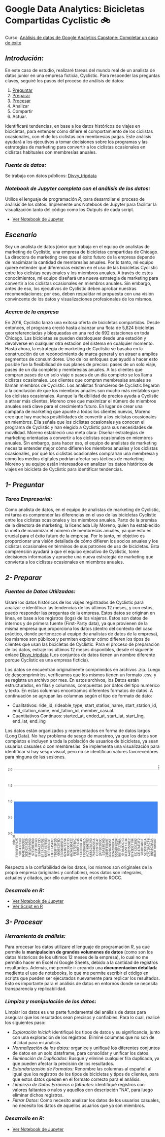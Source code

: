 # **Google Data Analytics: Bicicletas Compartidas Cyclistic** 🚲

Curso: [Análisis de datos de Google Analytics Capstone: Completar un caso de éxito](https://www.coursera.org/learn/google-data-analytics-capstone)

## *Introdución:*
En este caso de estudio, realizaré tareas del mundo real de un analista de datos junior en una empresa ficticia, Cyclistic. Para responder las preguntas claves, seguiré los pasos del proceso de análisis de datos: 
1. [Preguntar](https://github.com/manuelpalomeque/An-lisis-Bicicletas-Compartidas-Cyclistic/tree/main?tab=readme-ov-file#1--preguntar)
2. [Preparar](https://github.com/manuelpalomeque/An-lisis-Bicicletas-Compartidas-Cyclistic/tree/main#2--preparar)
3. [Procesar](https://github.com/manuelpalomeque/An-lisis-Bicicletas-Compartidas-Cyclistic/blob/main/README.md#3--procesar)
4. Analizar
5. Compartir
6. Actuar.
   
Identificaré tendencias, en base a los datos históricos de viajes en bicicletas, para entender cómo difiere el comportamiento de los ciclistas ocasionales, con el de los ciclistas con membresías pagas. Este análisis ayudará a los ejecutivos a tomar decisiones sobre los programas y las estrategias de marketing para convertir a los ciclistas ocasionales en ciclistas habituales con membresías anuales.

### *Fuente de datos:*
Se trabaja con datos públicos: [Divvy_tripdata](https://divvy-tripdata.s3.amazonaws.com/index.html)

### *Notebook de Jupyter completa con el análisis de los datos:*
Utilice el lenguaje de programación *R*, para desarrollar el proceso de análisis de los datos. Implemente uns Notebook de Jupyter para facilitar la visualización tanto del código como los Outputs de cada script.
* [Ver Notebook de Jupyter](https://github.com/manuelpalomeque/An-lisis-Bicicletas-Compartidas-Cyclistic/blob/main/bicicletas-compartidas-cyclist-google.ipynb)

## *Escenario*
Soy un analista de datos júnior que trabaja en el equipo de analistas de marketing de Cyclistic, una empresa de bicicletas compartidas de Chicago. La directora de marketing cree que el éxito futuro de la empresa depende de maximizar la cantidad de membresías anuales. Por lo tanto, mi equipo quiere entender qué diferencias existen en el uso de las bicicletas Cyclistic entre los ciclistas ocasionales y los miembros anuales. 
A través de estos conocimientos, mi equipo diseñará una nueva estrategia de marketing para convertir a los ciclistas ocasionales en miembros anuales. Sin embargo, antes de eso, los ejecutivos de Cyclistic deben aprobar nuestras recomendaciones; por eso, deben respaldar mi propuesta con una visión convincente de los datos y visualizaciones profesionales de los mismos.

### *Acerca de la empresa*
En 2016, Cyclistic lanzó una exitosa oferta de bicicletas compartidas. Desde entonces, el programa creció hasta alcanzar una flota de 5,824 bicicletas georreferenciadas y bloqueadas en una red de 692 estaciones en toda Chicago. Las bicicletas se pueden desbloquear desde una estación y devolverse en cualquier otra estación del sistema en cualquier momento.
Hasta ahora, la estrategia de marketing de Cyclistic se basaba en la construcción de un reconocimiento de marca general y en atraer a amplios segmentos de consumidores. Uno de los enfoques que ayudó a hacer esto posible fue la flexibilidad de sus planes de precios: pases de un solo viaje, pases de un día completo y membresías anuales. A los clientes que compran pases de un solo viaje o pases de un día completo se los llama ciclistas ocasionales. Los clientes que compran membresías anuales se llaman miembros de Cyclistic.
Los analistas financieros de Cyclistic llegaron a la conclusión de que los miembros anuales son mucho más rentables que los ciclistas ocasionales. Aunque la flexibilidad de precios ayuda a Cyclistic a atraer más clientes, Moreno cree que maximizar el número de miembros anuales será clave para el crecimiento futuro. En lugar de crear una campaña de marketing que apunte a todos los clientes nuevos, Moreno cree que hay muchas posibilidades de convertir a los ciclistas ocasionales en miembros. Ella señala que los ciclistas ocasionales ya conocen el programa de Cyclistic y han elegido a Cyclistic para sus necesidades de movilidad.
Moreno estableció una meta clara: Diseñar estrategias de marketing orientadas a convertir a los ciclistas ocasionales en miembros anuales. Sin embargo, para hacer eso, el equipo de analistas de marketing necesita entender mejor cómo difieren los miembros anuales y los ciclistas ocasionales, por qué los ciclistas ocasionales comprarían una membresía y cómo los medios digitales podrían afectar sus tácticas de marketing. Moreno y su equipo están interesados en analizar los datos históricos de viajes en bicicleta de Cyclistic para identificar tendencias.

## *1- Preguntar*
### *Tarea Empresarial:*
Como analista de datos, en el equipo de analistas de marketing de Cyclistic, mi tarea es comprender las diferencias en el uso de las bicicletas Cyclistic entre los ciclistas ocasionales y los miembros anuales. 
Parto de la premisa de la directora de marketing, la licenciada Lily Moreno, quien  ha establecido la meta de maximizar el número de membresías anuales, ya que esto es crucial para el éxito futuro de la empresa. 
Por lo tanto, mi objetivo es proporcionar una visión detallada de cómo difieren los socios anuales y los ciclistas ocasionales en términos de sus patrones de uso de bicicletas. Esta comprensión ayudará a que el equipo ejecutivo de Cyclistic, tome decisiones informadas  y apruebe una nueva estrategia de marketing que convierta a los ciclistas ocasionales en miembros anuales.

## *2- Preparar*
### *Fuentes de Datos Utilizadas:* 
Usaré los datos históricos de los viajes registrados de Cyclistic para analizar e identificar las tendencias de los últimos 12 meses, y con estos,  puedo responder las preguntas de la empresa. Estos datos se originan en línea, en base a los registros (logs) de los viajeros. 
Estos son datos de internos y de primera fuente (First-Party data), ya que provienen de la misma empresa que proporciona los datos (dentro del contexto del caso práctico, donde pertenezco al equipo de analistas de datos de la empresa), los mismos son públicos y permiten explorar cómo difieren los tipos de clientes que usan las bicicletas de Cyclistic.  Para el proceso de preparación de los datos, extraje los últimos 12 meses disponibles, desde el siguiente enlace [Divvy_tripdata](https://divvy-tripdata.s3.amazonaws.com/index.html)  (Los conjuntos de datos tienen un nombre diferente porque Cyclistic es una empresa ficticia). 

Los datos se encuentran originalmente comprimidos en archivos .zip. Luego de descomprimirlos, verificamos que los mismos tienen un formato .csv, y se registra un archivo por mes. En estos archivos, los Datos están estructurados, en filas y columnas, compuestas por datos del tipo numérico y texto. En estas columnas encontramos diferentes formatos de datos. A continuación se agrupan las columnas según el tipo de formato de dato:
* Cualitativos:  ride_id, rideable_type, start_statios_name, start_station_id, end_station_name, end_tation_id, member_casual.
* Cuantitativos Continuos: started_at, ended_at, start_lat, start_Ing, end_lat, end_ing

Los datos están organizados y representados en forma de datos largos (Long Data). No hay problema de sesgo de muestreo, ya que los datos son completos e incluyen a toda la población de usuarios de bicicletas, ya sean usuarios casuales o con membresías. Se  implementa una visualización  para identificar si hay sesgo visual, pero no se identifican valores favorecedores para ninguna de las sesiones.

![Id25](https://raw.githubusercontent.com/manuelpalomeque/An-lisis-Bicicletas-Compartidas-Cyclistic/main/preparar.png)

Respecto a la confiabilidad de los datos, los mismos son originales de la propia empresa (originales y confiables), esos datos son integrales, actuales y citados, por ello cumplen con el criterio ROCC.

### *Desarrollo en R:*
* [Ver Notebook de Jupyter](https://github.com/manuelpalomeque/An-lisis-Bicicletas-Compartidas-Cyclistic/blob/main/bicicletas-compartidas-cyclist-google.ipynb)
* [Ver Script en R](https://github.com/manuelpalomeque/An-lisis-Bicicletas-Compartidas-Cyclistic/blob/main/02%20-%20Preparar%20Datos.R)


## *3- Procesar*
### *Herramienta de análisis:* 
Para procesar los datos utilizare el lenguaje de programación *R*, ya que permite la **manipulacion de grandes volumenes de datos** (como son los datos historicos de los ultimos 12 meses de la empresa), lo cual no me permitió hacer en Excel ni Google Sheets, debido a la cantidad de registros resultantes.
Además, me permite ir creando una **documentacion detallad**a mediente el uso de notebooks, lo que me permite  escribir el código en scripts que pueden ser ejecutados nuevamente para replicar los resultados. Esto es importante para el análisis de datos en entornos donde se necesita transparencia y replicabilidad. 

### *Limpiza y manipulación de los datos:* 
Limpiar los datos es una parte fundamental del análisis de datos para asegurar que los resultados sean precisos y confiables. Para lo cual, realicé los siguientes paso:
* *Exploración Inicial:* identifiqué los tipos de datos  y su significancia, junto con una exploración de los registros. Eliminé columnas que no son de utilidad para mi análisis.
* *Normalización de los datos:* organice y unifiqué los diferentes conjuntos de datos en un solo dataframe, para consolidar y unificar los datos.
* *Eliminación de Duplicados:* Busqué y eliminé cualquier fila duplicada, ya que pueden afectar la precisión de los resultados.
* *Estandarización de Formatos:* Renombre las columnas al español, al igual que los registros de los tipos de bicicletas y tipos de clientes, para que estos datos queden en el formato correcto para el análisis.
* *Limpieza de Datos Erróneos o faltantes:* identifiqué registros con valores faltantes o nulos y aquellos con descripción "NA", para luego eliminar dichos registros.
* *Filtrar Datos:* Como necesito analizar los datos de los usuarios casuales, no necesito los datos de aquellos usuarios que ya son miembros.


### *Desarrollo en R:*
* [Ver Notebook de Jupyter](https://github.com/manuelpalomeque/An-lisis-Bicicletas-Compartidas-Cyclistic/blob/main/bicicletas-compartidas-cyclist-google.ipynb)
